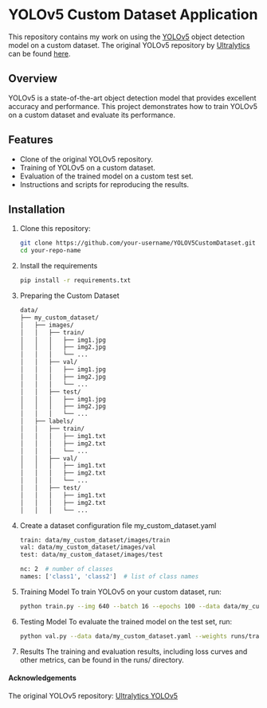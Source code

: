 # YOLOv5 Custom Dataset Application

This repository contains my work on using the [YOLOv5](https://github.com/ultralytics/yolov5) object detection model on a custom dataset. The original YOLOv5 repository by [Ultralytics](https://github.com/ultralytics) can be found [here](https://github.com/ultralytics/yolov5).

## Overview

YOLOv5 is a state-of-the-art object detection model that provides excellent accuracy and performance. This project demonstrates how to train YOLOv5 on a custom dataset and evaluate its performance.

## Features

- Clone of the original YOLOv5 repository.
- Training of YOLOv5 on a custom dataset.
- Evaluation of the trained model on a custom test set.
- Instructions and scripts for reproducing the results.

## Installation

1. Clone this repository:
   ```bash
   git clone https://github.com/your-username/YOLOV5CustomDataset.git
   cd your-repo-name

2. Install the requirements
   ```bash
   pip install -r requirements.txt

3. Preparing the Custom Dataset
   ```bash
   data/
   ├── my_custom_dataset/
   │   ├── images/
   │   │   ├── train/
   │   │   │   ├── img1.jpg
   │   │   │   ├── img2.jpg
   │   │   │   └── ...
   │   │   ├── val/
   │   │   │   ├── img1.jpg
   │   │   │   ├── img2.jpg
   │   │   │   └── ...
   │   │   ├── test/
   │   │   │   ├── img1.jpg
   │   │   │   ├── img2.jpg
   │   │   │   └── ...
   │   ├── labels/
   │   │   ├── train/
   │   │   │   ├── img1.txt
   │   │   │   ├── img2.txt
   │   │   │   └── ...
   │   │   ├── val/
   │   │   │   ├── img1.txt
   │   │   │   ├── img2.txt
   │   │   │   └── ...
   │   │   ├── test/
   │   │   │   ├── img1.txt
   │   │   │   ├── img2.txt
   │   │   │   └── ...

5. Create a dataset configuration file my_custom_dataset.yaml
   ```bash
   train: data/my_custom_dataset/images/train
   val: data/my_custom_dataset/images/val
   test: data/my_custom_dataset/images/test
   
   nc: 2  # number of classes
   names: ['class1', 'class2']  # list of class names

7. Training Model
   To train YOLOv5 on your custom dataset, run:
   ```bash
   python train.py --img 640 --batch 16 --epochs 100 --data data/my_custom_dataset.yaml --weights yolov5s.pt
9. Testing Model
    To evaluate the trained model on the test set, run:
   ```bash
   python val.py --data data/my_custom_dataset.yaml --weights runs/train/exp/weights/best.pt --img 640 --task test

10. Results
The training and evaluation results, including loss curves and other metrics, can be found in the runs/ directory.


#### Acknowledgements
The original YOLOv5 repository: [Ultralytics YOLOv5](https://github.com/ultralytics/yolov5)
